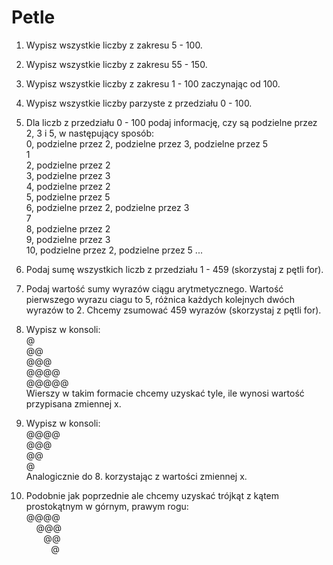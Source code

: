 # Petle
1. Wypisz wszystkie liczby z zakresu 5 - 100.

2. Wypisz wszystkie liczby z zakresu 55 - 150.

3. Wypisz wszystkie liczby z zakresu 1 - 100 zaczynając od 100.

4. Wypisz wszystkie liczby parzyste z przedziału 0 - 100.

5. Dla liczb z przedziału 0 - 100 podaj informację, czy są podzielne przez 2, 3 i 5, w następujący sposób:\
0, podzielne przez 2, podzielne przez 3, podzielne przez 5\
1\
2, podzielne przez 2\
3, podzielne przez 3\
4, podzielne przez 2\
5, podzielne przez 5\
6, podzielne przez 2, podzielne przez 3\
7\
8, podzielne przez 2\
9, podzielne przez 3\
10, podzielne przez 2, podzielne przez 5 ...

6. Podaj sumę wszystkich liczb z przedziału 1 - 459 (skorzystaj z pętli for).

7. Podaj wartość sumy wyrazów ciągu arytmetycznego. Wartość pierwszego wyrazu ciagu to 5, różnica każdych kolejnych dwóch wyrazów to 2. Chcemy zsumować 459 wyrazów (skorzystaj z pętli for).

8. Wypisz w konsoli:\
@\
@@\
@@@\
@@@@\
@@@@@\
Wierszy w takim formacie chcemy uzyskać tyle, ile wynosi wartość przypisana zmiennej x.

9. Wypisz w konsoli:\
@@@@\
@@@\
@@\
@\
Analogicznie do 8. korzystając z wartości zmiennej x.

10. Podobnie jak poprzednie ale chcemy uzyskać trójkąt z kątem prostokątnym w górnym, prawym rogu:\
@@@@\
&nbsp;&nbsp;&nbsp;&nbsp;@@@\
&nbsp;&nbsp;&nbsp;&nbsp;&nbsp;&nbsp;&nbsp;@@\
&nbsp;&nbsp;&nbsp;&nbsp;&nbsp;&nbsp;&nbsp;&nbsp;&nbsp;&nbsp;@
